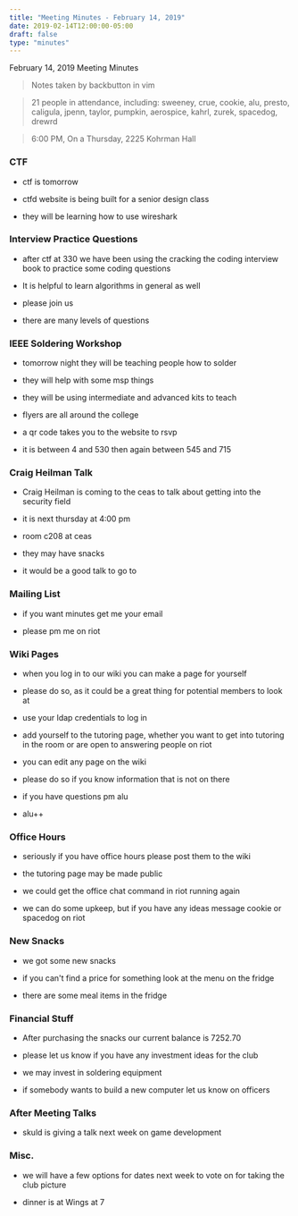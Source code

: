 ```yaml
---
title: "Meeting Minutes - February 14, 2019"
date: 2019-02-14T12:00:00-05:00
draft: false
type: "minutes"
---
```


February 14, 2019 Meeting Minutes
> Notes taken by backbutton in vim

> 21 people in attendance, including: sweeney, crue, cookie, alu, presto, caligula, jpenn, taylor, pumpkin, aerospice, kahrl, zurek, spacedog, drewrd





> 6:00 PM, On a Thursday, 2225 Kohrman Hall

### CTF

* ctf is tomorrow

* ctfd website is being built for a senior design class

* they will be learning how to use wireshark

### Interview Practice Questions

* after ctf at 330 we have been using the cracking the coding interview book to practice some coding questions

* It is helpful to learn algorithms in general as well

* please join us

* there are many levels of questions

### IEEE Soldering Workshop

* tomorrow night they will be teaching people how to solder

* they will help with some msp things

* they will be using intermediate and advanced kits to teach

* flyers are all around the college

* a qr code takes you to the website to rsvp

* it is between 4 and 530 then again between 545 and 715

### Craig Heilman Talk 

* Craig Heilman is coming to the ceas to talk about getting into the security field

* it is next thursday at 4:00 pm

* room c208 at ceas

* they may have snacks

* it would be a good talk to go to

### Mailing List

* if you want minutes get me your email

* please pm me on riot

### Wiki Pages

* when you log in to our wiki you can make a page for yourself

* please do so, as it could be a great thing for potential members to look at

* use your ldap credentials to log in

* add yourself to the tutoring page, whether you want to get into tutoring in the room or are open to answering people on riot

* you can edit any page on the wiki

* please do so if you know information that is not on there

* if you have questions pm alu

* alu++

### Office Hours

* seriously if you have office hours please post them to the wiki

* the tutoring page may be made public

* we could get the office chat command in riot running again

* we can do some upkeep, but if you have any ideas message cookie or spacedog on riot

### New Snacks

* we got some new snacks

* if you can't find a price for something look at the menu on the fridge

* there are some meal items in the fridge

### Financial Stuff

* After purchasing the snacks our current balance is 7252.70

* please let us know if you have any investment ideas for the club

* we may invest in soldering equipment

* if somebody wants to build a new computer let us know on officers

### After Meeting Talks

* skuld is giving a talk next week on game development

### Misc.

* we will have a few options for dates next week to vote on for taking the club picture

* dinner is at Wings at 7
